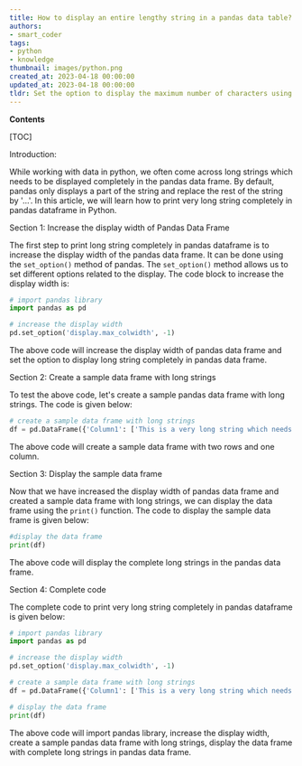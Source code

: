 ```yaml
---
title: How to display an entire lengthy string in a pandas data table?
authors:
- smart_coder
tags:
- python
- knowledge
thumbnail: images/python.png
created_at: 2023-04-18 00:00:00
updated_at: 2023-04-18 00:00:00
tldr: Set the option to display the maximum number of characters using pandas.options.display.max\_colwidth = -1.
---
```


**Contents**

[TOC]

Introduction: 

While working with data in python, we often come across long strings which needs to be displayed completely in the pandas data frame. By default, pandas only displays a part of the string and replace the rest of the string by '...'. In this article, we will learn how to print very long string completely in pandas dataframe in Python.


Section 1: Increase the display width of Pandas Data Frame

The first step to print long string completely in pandas dataframe is to increase the display width of the pandas data frame. It can be done using the `set_option()` method of pandas. The `set_option()` method allows us to set different options related to the display. The code block to increase the display width is:

```python
# import pandas library
import pandas as pd

# increase the display width
pd.set_option('display.max_colwidth', -1)
```

The above code will increase the display width of pandas data frame and set the option to display long string completely in pandas data frame.


Section 2: Create a sample data frame with long strings

To test the above code, let's create a sample pandas data frame with long strings. The code is given below:

```python
# create a sample data frame with long strings
df = pd.DataFrame({'Column1': ['This is a very long string which needs to be displayed completely in the pandas data frame', 'Another very long string which also needs to be displayed completely in the pandas data frame']})
```

The above code will create a sample data frame with two rows and one column.


Section 3: Display the sample data frame

Now that we have increased the display width of pandas data frame and created a sample data frame with long strings, we can display the data frame using the `print()` function. The code to display the sample data frame is given below:

```python
#display the data frame
print(df)
```

The above code will display the complete long strings in the pandas data frame.


Section 4: Complete code

The complete code to print very long string completely in pandas dataframe is given below:

```python
# import pandas library
import pandas as pd

# increase the display width
pd.set_option('display.max_colwidth', -1)

# create a sample data frame with long strings
df = pd.DataFrame({'Column1': ['This is a very long string which needs to be displayed completely in the pandas data frame', 'Another very long string which also needs to be displayed completely in the pandas data frame']})

# display the data frame
print(df)
```

The above code will import pandas library, increase the display width, create a sample pandas data frame with long strings, display the data frame with complete long strings in pandas data frame.
